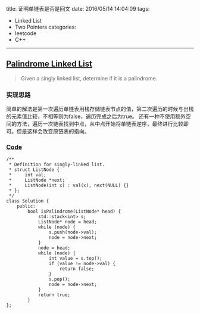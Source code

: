 title: 证明单链表是否是回文
date: 2016/05/14 14:04:09
tags:
- Linked List
- Two Pointers
categories:
- leetcode
- C++

---
## [Palindrome Linked List](https://leetcode.com/problems/palindrome-linked-list/)
> Given a singly linked list, determine if it is a palindrome.

### 实现思路
简单的解法是第一次遍历单链表用栈存储链表节点的值，第二次遍历的时候与出栈的元素值比较，不相等则为false，遍历完成之后为true。
还有一种不使用额外空间的方法，遍历一次链表找到中点，从中点开始将单链表逆序，最终进行比较即可。但是这样会改变原链表的指向。

### [Code](https://github.com/Finalcheat/leetcode/blob/master/src/Palindrome-Linked-List.cpp)
```
/**
 * Definition for singly-linked list.
 * struct ListNode {
 *     int val;
 *     ListNode *next;
 *     ListNode(int x) : val(x), next(NULL) {}
 * };
 */
class Solution {
    public:
        bool isPalindrome(ListNode* head) {
            std::stack<int> s;
            ListNode* node = head;
            while (node) {
                s.push(node->val);
                node = node->next;
            }
            node = head;
            while (node) {
                int value = s.top();
                if (value != node->val) {
                    return false;
                }
                s.pop();
                node = node->next;
            }
            return true;
        }
};
```

